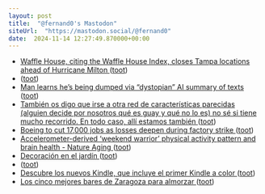 ```yaml
---
layout: post
title:  "@fernand0's Mastodon"
siteUrl:  "https://mastodon.social/@fernand0"
date:  2024-11-14 12:27:49.870000+00:00
---
```

*  [Waffle House, citing the Waffle House Index, closes Tampa locations ahead of Hurricane Milton ](https://www.cbsnews.com/news/hurricane-milton-waffle-house-index-tampa-locations-closed) ([toot](https://mastodon.social/@fernand0/113481303317878346))
*  [ ](https://mastodon.eus/@luistxo) ([toot](https://mastodon.social/@fernand0/113481144760010848))
*  [Man learns he’s being dumped via “dystopian” AI summary of texts ](https://arstechnica.com/ai/2024/10/man-learns-hes-being-dumped-via-dystopian-ai-summary-of-texts) ([toot](https://mastodon.social/@fernand0/113481008645996827))
*  [También os digo que irse a otra red de características parecidas (alguien decide por nosotros qué es guay y qué no lo es) no sé si tiene mucho recorrido. En todo caso, allí estamos también ](https://mastodon.social/@fernand0/113480912739535308) ([toot](https://mastodon.social/@fernand0/113480912739535308))
*  [Boeing to cut 17,000 jobs as losses deepen during factory strike ](https://www.cnbc.com/2024/10/11/boeing-layoffs-factory-strike.htm) ([toot](https://mastodon.social/@fernand0/113480731948624028))
*  [Accelerometer-derived ‘weekend warrior’ physical activity pattern and brain health - Nature Aging ](https://www.nature.com/articles/s43587-024-00688-) ([toot](https://mastodon.social/@fernand0/113480604919114343))
*  [Decoración en el jardín ](https://www.flickr.com/photos/fernand0/54123211885) ([toot](https://mastodon.social/@fernand0/113480514397286185))
*  [ ](https://ohai.social/@tdyfqdb) ([toot](https://mastodon.social/@fernand0/113479815108970323))
*  [Descubre los nuevos Kindle, que incluye el primer Kindle a color ](https://www.aboutamazon.es/noticias/dispositivos/descubre-los-nuevos-kindle-que-incluye-el-primer-kindle-a-colo) ([toot](https://mastodon.social/@fernand0/113479720791331746))
*  [Los cinco mejores bares de Zaragoza para almorzar ](https://www.elperiodicodearagon.com/zaragoza/2024/11/01/cinco-mejores-bares-zaragoza-almorzar-dv-111107268.htm) ([toot](https://mastodon.social/@fernand0/113478877297289437))
